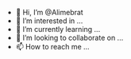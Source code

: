- 👋 Hi, I’m @Alimebrat
- 👀 I’m interested in ...
- 🌱 I’m currently learning ...
- 💞️ I’m looking to collaborate on ...
- 📫 How to reach me ...

<!---
Alimebrat/Alimebrat is a ✨ special ✨ repository because its `README.md` (this file) appears on your GitHub profile.
You can click the Preview link to take a look at your changes.
--->
